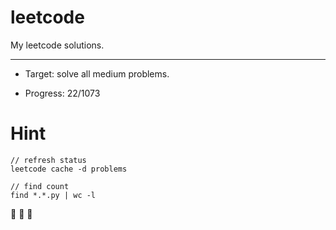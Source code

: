 # leetcode

My leetcode solutions.

---

* Target: solve all medium problems.

* Progress: 22/1073

# Hint

```
// refresh status
leetcode cache -d problems

// find count
find *.*.py | wc -l
```


🤟 🤟 🤟
